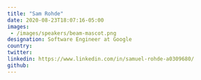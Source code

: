 ```yaml
---
title: "Sam Rohde"
date: 2020-08-23T18:07:16-05:00
images: 
 - /images/speakers/beam-mascot.png
designation: Software Engineer at Google
country: 
twitter: 
linkedin: https://www.linkedin.com/in/samuel-rohde-a0309680/
github: 
---
```


